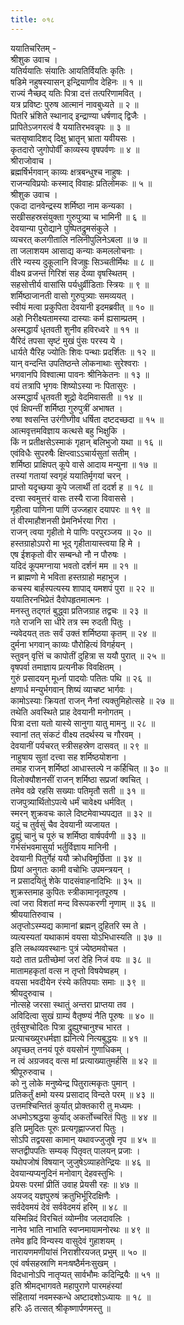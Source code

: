 ```yaml
---
title: ०१८
---
```

ययातिचरितम् -  
श्रीशुक उवाच ।  
यतिर्ययातिः संयातिः आयतिर्वियतिः कृतिः ।  
षडिमे नहुषस्यासन् इन्द्रियाणीव देहिनः ॥ १ ॥  
राज्यं नैच्छद् यतिः पित्रा दत्तं तत्परिणामवित् ।  
यत्र प्रविष्टः पुरुष आत्मानं नावबुध्यते ॥ २ ॥  
पितरि भ्रंशिते स्थानाद् इन्द्राण्या धर्षणाद्‌ द्विजैः ।  
प्रापितेऽजगरत्वं वै ययातिरभवन्नृपः ॥ ३ ॥  
चतसृष्वादिशद् दिक्षु भ्रातॄन् भ्राता यवीयसः ।  
कृतदारो जुगोपोर्वीं काव्यस्य वृषपर्वणः ॥ ४ ॥  
श्रीराजोवाच ।  
ब्रह्मर्षिर्भगवान् काव्यः क्षत्रबन्धुश्च नाहुषः ।  
राजन्यविप्रयोः कस्माद् विवाहः प्रतिलोमकः ॥ ५ ॥  
श्रीशुक उवाच ।  
एकदा दानवेन्द्रस्य शर्मिष्ठा नाम कन्यका ।  
सखीसहस्रसंयुक्ता गुरुपुत्र्या च भामिनी ॥ ६ ॥  
देवयान्या पुरोद्याने पुष्पितद्रुमसंकुले ।  
व्यचरत् कलगीतालि नलिनीपुलिनेऽबला ॥ ७ ॥  
ता जलाशयम आसाद्य कन्याः कमललोचनाः ।  
तीरे न्यस्य दुकूलानि विजह्रुः सिञ्चतीर्मिथः ॥ ८ ॥  
वीक्ष्य व्रजन्तं गिरिशं सह देव्या वृषस्थितम् ।  
सहसोत्तीर्य वासांसि पर्यधुर्व्रीडिताः स्त्रियः ॥ ९ ॥  
शर्मिष्ठाजानती वासो गुरुपुत्र्याः समव्ययत् ।  
स्वीयं मत्वा प्रकुपिता देवयानी इदमब्रवीत् ॥ १० ॥  
अहो निरीक्ष्यतामस्या दास्याः कर्म ह्यसाम्प्रतम् ।  
अस्मद्धार्यं धृतवती शुनीव हविरध्वरे ॥ ११ ॥  
यैरिदं तपसा सृष्टं मुखं पुंसः परस्य ये ।  
धार्यते यैरिह ज्योतिः शिवः पन्थाः प्रदर्शितः ॥ १२ ॥  
यान् वन्दन्ति उपतिष्ठन्ते लोकनाथाः सुरेश्वराः ।  
भगवानपि विश्वात्मा पावनः श्रीनिकेतनः ॥ १३ ॥  
वयं तत्रापि भृगवः शिष्योऽस्या नः पितासुरः ।  
अस्मद्धार्यं धृतवती शूद्रो वेदमिवासती ॥ १४ ॥  
एवं क्षिपन्तीं शर्मिष्ठा गुरुपुत्रीं अभाषत ।  
रुषा श्वसन्ति उरंगीघ्गीव धर्षिता दष्टदच्छदा ॥ १५ ॥  
आत्मवृत्तमविज्ञाय कत्थसे बहु भिक्षुकि ।  
किं न प्रतीक्षसेऽस्माकं गृहान् बलिभुजो यथा ॥ १६ ॥  
एवंविधैः सुपरुषैः क्षिप्त्वाऽऽचार्यसुतां सतीम् ।  
शर्मिष्ठा प्राक्षिपत् कूपे वासे आदाय मन्युना ॥ १७ ॥  
तस्यां गतायां स्वगृहं ययातिर्मृगयां चरन् ।  
प्राप्तो यदृच्छया कूपे जलार्थी तां ददर्श ह ॥ १८ ॥  
दत्त्वा स्वमुत्तरं वासः तस्यै राजा विवाससे ।  
गृहीत्वा पाणिना पाणिं उज्जहार दयापरः ॥ १९ ॥  
तं वीरमाहौशनसी प्रेमनिर्भरया गिरा ।  
राजन् त्वया गृहीतो मे पाणिः परपुरञ्जय ॥ २० ॥  
हस्तग्राहोऽपरो मा भूद् गृहीतायास्त्वया हि मे ।  
एष ईशकृतो वीर सम्बन्धो नौ न पौरुषः ।  
यदिदं कूपमग्नाया भवतो दर्शनं मम ॥ २१ ॥  
न ब्राह्मणो मे भविता हस्तग्राहो महाभुज ।  
कचस्य बार्हस्पत्यस्य शापाद् यमशपं पुरा ॥ २२ ॥  
ययातिरनभिप्रेतं दैवोपहृतमात्मनः ।  
मनस्तु तद्‍गतं बुद्ध्वा प्रतिजग्राह तद्वचः ॥ २३ ॥  
गते राजनि सा धीरे तत्र स्म रुदती पितुः ।  
न्यवेदयत् ततः सर्वं उक्तं शर्मिष्ठया कृतम् ॥ २४ ॥  
दुर्मना भगवान् काव्यः पौरोहित्यं विगर्हयन् ।  
स्तुवन् वृत्तिं च कापोतीं दुहित्रा स ययौ पुरात् ॥ २५ ॥  
वृषपर्वा तमाज्ञाय प्रत्यनीक विवक्षितम् ।  
गुरुं प्रसादयन् मूर्ध्ना पादयोः पतितः पथि ॥ २६ ॥  
क्षणार्ध मन्युर्भगवान् शिष्यं व्याचष्ट भार्गवः ।  
कामोऽस्याः क्रियतां राजन् नैनां त्यक्तुमिहोत्सहे ॥ २७ ॥  
तथेति अवस्थिते प्राह देवयानी मनोगतम् ।  
पित्रा दत्ता यतो यास्ये सानुगा यातु मामनु ॥ २८ ॥  
स्वानां तत् संकटं वीक्ष्य तदर्थस्य च गौरवम् ।  
देवयानीं पर्यचरत् स्त्रीसहस्रेण दासवत् ॥ २९ ॥  
नाहुषाय सुतां दत्त्वा सह शर्मिष्ठयोशना ।  
तमाह राजन् शर्मिष्ठां आधास्तल्पे न कर्हिचित् ॥ ३० ॥  
विलोक्यौशनसीं राजन् शर्मिष्ठा सप्रजां क्वचित् ।  
तमेव वव्रे रहसि सख्याः पतिमृतौ सती ॥ ३१ ॥  
राजपुत्र्यार्थितोऽपत्ये धर्मं चावेक्ष्य धर्मवित् ।  
स्मरन् शुक्रवचः काले दिष्टमेवाभ्यपद्यत ॥ ३२ ॥  
यदुं च तुर्वसुं चैव देवयानी व्यजायत ।  
द्रुह्युं चानुं च पूरुं च शर्मिष्ठा वार्षपर्वणी ॥ ३३ ॥  
गर्भसंभवमासुर्या भर्तुर्विज्ञाय मानिनी ।  
देवयानी पितुर्गेहं ययौ क्रोधविमूर्छिता ॥ ३४ ॥  
प्रियां अनुगतः कामी वचोभिः उपमन्त्रयन् ।  
न प्रसादयितुं शेके पादसंवाहनादिभिः ॥ ३५ ॥  
शुक्रस्तमाह कुपितः स्त्रीकामानृतपूरुष ।  
त्वां जरा विशतां मन्द विरूपकरणी नृणाम् ॥ ३६ ॥  
श्रीययातिरुवाच ।  
अतृप्तोऽस्म्यद्य कामानां ब्रह्मन् दुहितरि स्म ते ।  
व्यत्यस्यतां यथाकामं वयसा योऽभिधास्यति ॥ ३७ ॥  
इति लब्धव्यवस्थानः पुत्रं ज्येष्ठमवोचत ।  
यदो तात प्रतीच्छेमां जरां देहि निजं वयः ॥ ३८ ॥  
मातामहकृतां वत्स न तृप्तो विषयेष्वहम् ।  
वयसा भवदीयेन रंस्ये कतिपयाः समाः ॥ ३९ ॥  
श्रीयदुरुवाच ।  
नोत्सहे जरसा स्थातुं अन्तरा प्राप्तया तव ।  
अविदित्वा सुखं ग्राम्यं वैतृष्ण्यं नैति पूरुषः ॥ ४० ॥  
तुर्वसुश्चोदितः पित्रा द्रुह्युश्चानुश्च भारत ।  
प्रत्याचख्युरधर्मज्ञा ह्यनित्ये नित्यबुद्धयः ॥ ४१ ॥  
अपृच्छत् तनयं पूरुं वयसोनं गुणाधिकम् ।  
न त्वं अग्रजवद् वत्स मां प्रत्याख्यातुमर्हसि ॥ ४२ ॥  
श्रीपूरुरुवाच ।  
को नु लोके मनुष्येन्द्र पितुरात्मकृतः पुमान् ।  
प्रतिकर्तुं क्षमो यस्य प्रसादाद् विन्दते परम् ॥ ४३ ॥  
उत्तमश्चिन्तितं कुर्यात् प्रोक्तकारी तु मध्यमः ।  
अधमोऽश्रद्धया कुर्याद् अकर्तोच्चरितं पितुः ॥ ४४ ॥  
इति प्रमुदितः पूरुः प्रत्यगृह्णाज्जरां पितुः ।  
सोऽपि तद्वयसा कामान् यथावज्जुजुषे नृप ॥ ४५ ॥  
सप्तद्वीपपतिः सम्यक् पितृवत् पालयन् प्रजाः ।  
यथोपजोषं विषयान् जुजुषेऽव्याहतेन्द्रियः ॥ ४६ ॥  
देवयान्यप्यनुदिनं मनोवाग् देहवस्तुभिः ।  
प्रेयसः परमां प्रीतिं उवाह प्रेयसी रहः ॥ ४७ ॥  
अयजद् यज्ञपुरुषं क्रतुभिर्भूरिदक्षिणैः ।  
सर्वदेवमयं देवं सर्ववेदमयं हरिम् ॥ ४८ ॥  
यस्मिन्निदं विरचितं व्योम्नीव जलदावलिः ।  
नानेव भाति नाभाति स्वप्नमायामनोरथः ॥ ४९ ॥  
तमेव हृदि विन्यस्य वासुदेवं गुहाशयम् ।  
नारायणमणीयांसं निराशीरयजत् प्रभुम् ॥ ५० ॥  
एवं वर्षसहस्राणि मनःषष्ठैर्मनःसुखम् ।  
विदधानोऽपि नातृप्यत् सार्वभौमः कदिन्द्रियैः ॥ ५१ ॥  
इति श्रीमद्‍भागवते महापुराणे पारमहंस्यां  
संहितायां नवमस्कन्धे अष्टादशोऽध्यायः ॥ १८ ॥  
हरिः ॐ तत्सत् श्रीकृष्णार्पणमस्तु ॥